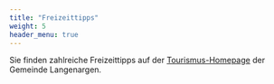 ```yaml
---
title: "Freizeittipps"
weight: 5
header_menu: true
---
```


Sie finden zahlreiche Freizeittipps auf der
[Tourismus-Homepage](https://www.tourismus-langenargen.de/) der Gemeinde Langenargen.
